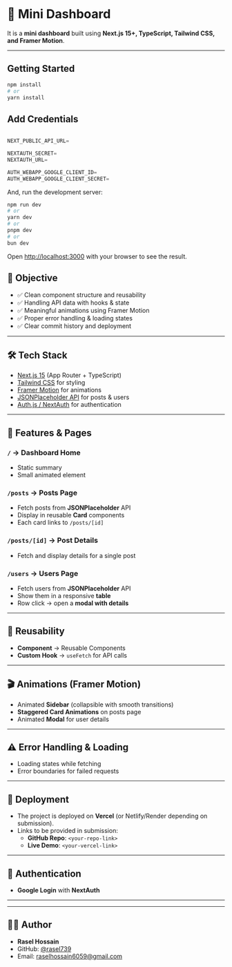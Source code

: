 # 🧪 Mini Dashboard

It is a **mini dashboard** built using **Next.js 15+, TypeScript, Tailwind CSS, and Framer Motion**.

---

## Getting Started

```bash
npm install
# or
yarn install
```

## Add Credentials

```javascript

NEXT_PUBLIC_API_URL=

NEXTAUTH_SECRET=
NEXTAUTH_URL=

AUTH_WEBAPP_GOOGLE_CLIENT_ID=
AUTH_WEBAPP_GOOGLE_CLIENT_SECRET=


```

And, run the development server:

```bash
npm run dev
# or
yarn dev
# or
pnpm dev
# or
bun dev
```

Open [http://localhost:3000](http://localhost:3000) with your browser to see the result.

## 🎯 Objective

- ✅ Clean component structure and reusability
- ✅ Handling API data with hooks & state
- ✅ Meaningful animations using Framer Motion
- ✅ Proper error handling & loading states
- ✅ Clear commit history and deployment

---

## 🛠 Tech Stack

- [Next.js 15](https://nextjs.org/) (App Router + TypeScript)
- [Tailwind CSS](https://tailwindcss.com/) for styling
- [Framer Motion](https://www.framer.com/motion/) for animations
- [JSONPlaceholder API](https://jsonplaceholder.typicode.com/) for posts & users
- [Auth.js / NextAuth](https://authjs.dev/) for authentication

---

## 📂 Features & Pages

### `/` → Dashboard Home

- Static summary
- Small animated element

### `/posts` → Posts Page

- Fetch posts from **JSONPlaceholder** API
- Display in reusable **Card** components
- Each card links to `/posts/[id]`

### `/posts/[id]` → Post Details

- Fetch and display details for a single post

### `/users` → Users Page

- Fetch users from **JSONPlaceholder** API
- Show them in a responsive **table**
- Row click → open a **modal with details**

---

## 🔄 Reusability

- **Component** → Reusable Components
- **Custom Hook** → `useFetch` for API calls

---

## 🎬 Animations (Framer Motion)

- Animated **Sidebar** (collapsible with smooth transitions)
- **Staggered Card Animations** on posts page
- Animated **Modal** for user details

---

## ⚠️ Error Handling & Loading

- Loading states while fetching
- Error boundaries for failed requests

---

## 🚀 Deployment

- The project is deployed on **Vercel** (or Netlify/Render depending on submission).
- Links to be provided in submission:
  - **GitHub Repo**: `<your-repo-link>`
  - **Live Demo**: `<your-vercel-link>`

---

## 🔑 Authentication

- **Google Login** with **NextAuth**

---

---

## 🧑‍💻 Author

- **Rasel Hossain**
- GitHub: [@rasel739](https://github.com/rasel739)
- Email: raselhossain6059@gmail.com
